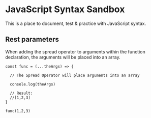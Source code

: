 # JavaScript Syntax Sandbox

This is a place to document, test & practice with JavaScript syntax.

## Rest parameters
When adding the spread operator to arguments within the function declaration, the arguments will be placed into an array.

```
const func = (...theArgs) => {

  // The Spread Operator will place arguments into an array

  console.log(theArgs)

  // Result:
  //[1,2,3]
}

func(1,2,3)
```
